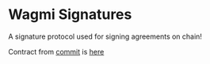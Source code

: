 # Wagmi Signatures

A signature protocol used for signing agreements on chain!

Contract from [commit](https://github.com/dawksh/wagmi-signatures/commit/fe6774d6245d8c650f69838e1d96126dad651b4a) is [here](https://mumbai.polygonscan.com/address/0xED1257126ecc62Ee2Ff4b04911795E5C0B609c8C)

